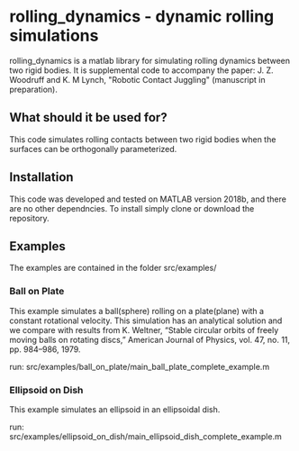 # rolling_dynamics - dynamic rolling simulations 
rolling_dynamics is a matlab library for simulating rolling dynamics between two rigid bodies. It is supplemental code to accompany the paper:
J. Z. Woodruff and K. M Lynch, "Robotic Contact Juggling" (manuscript in preparation). 

## What should it be used for? 
This code simulates rolling contacts between two rigid bodies when the surfaces can be orthogonally parameterized. 

## Installation
This code was developed and tested on MATLAB version 2018b, and there are no other dependncies. To install simply clone or download the repository. 

## Examples
The examples are contained in the folder src/examples/

### Ball on Plate
This example simulates a ball(sphere) rolling on a plate(plane) with a constant rotational velocity. This simulation has an analytical solution and we compare with results from K. Weltner, “Stable circular orbits of freely moving balls on rotating discs,” American Journal of Physics, vol. 47, no. 11, pp. 984–986, 1979.

run: src/examples/ball_on_plate/main_ball_plate_complete_example.m


### Ellipsoid on Dish
This example simulates an ellipsoid in an ellipsoidal dish. 

run: src/examples/ellipsoid_on_dish/main_ellipsoid_dish_complete_example.m
